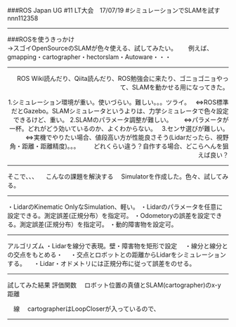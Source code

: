###ROS Japan UG #11 LT大会　17/07/19 
#シミュレーションでSLAMを試す
nnn112358

---

###ROSを使うきっかけ   
 →スゴイOpenSourceのSLAMが色々使える、試してみたい。  
 　例えば、  
  gmapping・cartographer・hectorslam・Autoware・・・    

---
<div style="text-align: right;">

ROS Wiki読んだり、Qiita読んだり、ROS勉強会に来たり、ゴニョゴニョやって、SLAMを動かせる用になってきた。
  
1.シミュレーション環境が重い。使いづらい。難しい。。。ツライ。  
   ⇔ROS標準だとGazebo。SLAMシミュレータというよりは、力学シミュレータで色々設定できるけど、重い。
2.SLAMのパラメータ調整が難しい。  
　⇔パラメータが一杯。どれがどう効いているのか、よくわからない。  
3.センサ選びが難しい。
　⇔実機でやりたい場合、値段高い方が性能良さそう(Lidarだったら、視野角・距離・距離精度)。。。
　　どれくらい違う？自作する場合、どこらへんを狙えば良い？ 
</div>

---


そこで、、、
　こんなの課題を解決する
　Simulatorを作成した。色々、試してみる。


---


・LidarのKinematic OnlyなSimulation、軽い。
・Lidarのパラメータを任意に設定できる。測定誤差(正規分布）を指定可。
・Odometoryの誤差を設定できる。測定誤差(正規分布）を指定可。
・動的障害物を設定可。

---


アルゴリズム
 ・Lidarを線分で表現。壁・障害物を矩形で設定
　・線分と線分との交点をもとめる・
　・交点とロボットとの距離からLidarをシミュレーションする。
　・Lidar・オドメトリには正規分布に従って誤差をのせる。

---

試してみた結果
評価関数
　ロボット位置の真値とSLAM(cartographer)のx-y 距離

　線
　cartographerはLoopCloserが入っているので、

---

